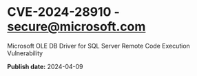 # CVE-2024-28910 - secure@microsoft.com

Microsoft OLE DB Driver for SQL Server Remote Code Execution Vulnerability

**Publish date:** 2024-04-09
